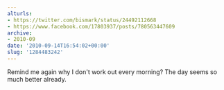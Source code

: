 ```yaml
---
alturls:
- https://twitter.com/bismark/status/24492112668
- https://www.facebook.com/17803937/posts/780563447609
archive:
- 2010-09
date: '2010-09-14T16:54:02+00:00'
slug: '1284483242'
---
```


Remind me again why I don't work out every morning? The day seems so much better already.

